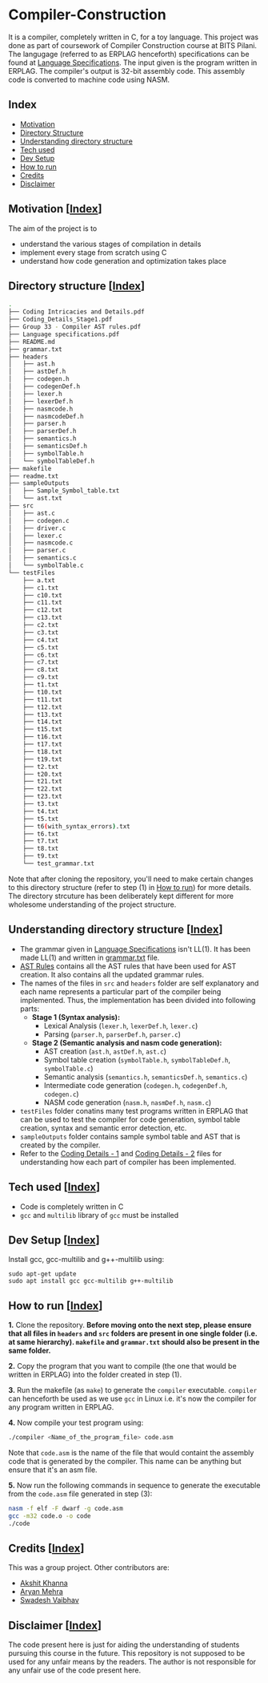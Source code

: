 # Compiler-Construction
It is a compiler, completely written in C, for a toy language. This project was done as part of coursework of Compiler Construction course at BITS Pilani. The langugage (referred to as ERPLAG henceforth) specifications can be found at [Language Specifications](Language%20specifications.pdf).
The input given is the program written in ERPLAG. The compiler's output is 32-bit assembly code. This assembly code is converted to machine code using NASM.

## Index
* [Motivation](#motivation)
* [Directory Structure](#directory-structure)
* [Understanding directory structure](#understanding-directory-structure)
* [Tech used](#tech-used)
* [Dev Setup](#dev-setup)
* [How to run](#how-to-run)
* [Credits](#credits)
* [Disclaimer](#disclaimer)

## Motivation [[Index](#index)]
The aim of the project is to
* understand the various stages of compilation in details
* implement every stage from scratch using C
* understand how code generation and optimization takes place

## Directory structure [[Index](#index)]
```bash
.
├── Coding Intricacies and Details.pdf
├── Coding_Details_Stage1.pdf
├── Group 33 - Compiler AST rules.pdf
├── Language specifications.pdf
├── README.md
├── grammar.txt
├── headers
│   ├── ast.h
│   ├── astDef.h
│   ├── codegen.h
│   ├── codegenDef.h
│   ├── lexer.h
│   ├── lexerDef.h
│   ├── nasmcode.h
│   ├── nasmcodeDef.h
│   ├── parser.h
│   ├── parserDef.h
│   ├── semantics.h
│   ├── semanticsDef.h
│   ├── symbolTable.h
│   └── symbolTableDef.h
├── makefile
├── readme.txt
├── sampleOutputs
│   ├── Sample_Symbol_table.txt
│   └── ast.txt
├── src
│   ├── ast.c
│   ├── codegen.c
│   ├── driver.c
│   ├── lexer.c
│   ├── nasmcode.c
│   ├── parser.c
│   ├── semantics.c
│   └── symbolTable.c
└── testFiles
    ├── a.txt
    ├── c1.txt
    ├── c10.txt
    ├── c11.txt
    ├── c12.txt
    ├── c13.txt
    ├── c2.txt
    ├── c3.txt
    ├── c4.txt
    ├── c5.txt
    ├── c6.txt
    ├── c7.txt
    ├── c8.txt
    ├── c9.txt
    ├── t1.txt
    ├── t10.txt
    ├── t11.txt
    ├── t12.txt
    ├── t13.txt
    ├── t14.txt
    ├── t15.txt
    ├── t16.txt
    ├── t17.txt
    ├── t18.txt
    ├── t19.txt
    ├── t2.txt
    ├── t20.txt
    ├── t21.txt
    ├── t22.txt
    ├── t23.txt
    ├── t3.txt
    ├── t4.txt
    ├── t5.txt
    ├── t6(with_syntax_errors).txt
    ├── t6.txt
    ├── t7.txt
    ├── t8.txt
    ├── t9.txt
    └── test_grammar.txt
```

Note that after cloning the repository, you'll need to make certain changes to this directory structure (refer to step (1) in [How to run](#how-to-run)) for more details. The directory strcuture has been deliberately kept different for more wholesome understanding of the project structure.

## Understanding directory structure [[Index](#index)]
* The grammar given in [Language Specifications](Language%20specifications.pdf) isn't LL(1). It has been made LL(1) and written in [grammar.txt](grammar.txt) file.
* [AST Rules](Group%2033%20-%20Compiler%20AST%20rules.pdf) contains all the AST rules that have been used for AST creation. It also contains all the updated grammar rules.
* The names of the files in `src` and `headers` folder are self explanatory and each name represents a particular part of the compiler being implemented. Thus, the implementation has been divided into following parts:
  * **Stage 1 (Syntax analysis):**
    * Lexical Analysis (`lexer.h`, `lexerDef.h`, `lexer.c`)
    * Parsing (`parser.h`, `parserDef.h`, `parser.c`)
  * **Stage 2 (Semantic analysis and nasm code generation):**
    * AST creation (`ast.h`, `astDef.h`, `ast.c`)
    * Symbol table creation (`symbolTable.h`, `symbolTableDef.h`, `symbolTable.c`)
    * Semantic analysis (`semantics.h`, `semanticsDef.h`, `semantics.c`)
    * Intermediate code generation (`codegen.h`, `codegenDef.h`, `codegen.c`)
    * NASM code generation (`nasm.h`, `nasmDef.h`, `nasm.c`)
* `testFiles` folder conatins many test programs written in ERPLAG that can be used to test the compiler for code generation, symbol table creation, syntax and semantic error detection, etc.
* `sampleOutputs` folder contains sample symbol table and AST that is created by the compiler.
* Refer to the [Coding Details - 1](Coding%20Intricacies%20and%20Details.pdf) and [Coding Details - 2](Coding_Details_Stage1.pdf) files for understanding how each part of compiler has been implemented.

## Tech used [[Index](#index)]
* Code is completely written in C
* `gcc` and `multilib` library of `gcc` must be installed

## Dev Setup [[Index](#index)]
Install gcc, gcc-multilib and g++-multilib using:
```
sudo apt-get update
sudo apt install gcc gcc-multilib g++-multilib
```

## How to run [[Index](#index)]
**1.** Clone the repository. **Before moving onto the next step, please ensure that all files in `headers` and `src` folders are present in one single folder (i.e. at same hierarchy). `makefile` and `grammar.txt` should also be present in the same folder.**

**2.** Copy the program that you want to compile (the one that would be written in ERPLAG) into the folder created in step (1). 

**3.** Run the makefile (as `make`) to generate the `compiler` executable. `compiler` can henceforth be used as we use `gcc` in Linux i.e. it's now the compiler for any program written in ERPLAG.

**4.** Now compile your test program using: 
```bash
./compiler <Name_of_the_program_file> code.asm
```
Note that `code.asm` is the name of the file that would containt the assembly code that is generated by the compiler. This name can be anything but ensure that it's an asm file.

**5.** Now run the following commands in sequence to generate the executable from the `code.asm` file generated in step (3):
```bash
nasm -f elf -F dwarf -g code.asm
gcc -m32 code.o -o code
./code
```

## Credits [[Index](#index)]
This was a group project. Other contributors are:
* [Akshit Khanna](https://github.com/ra1ph2)
* [Aryan Mehra](https://github.com/aryanmehra1999)
* [Swadesh Vaibhav](https://github.com/swadesh-vaibhav)

## Disclaimer [[Index](#index)]
The code present here is just for aiding the understanding of students pursuing this course in the future. This repository is not supposed to be used for any unfair means by the readers. The author is not responsible for any unfair use of the code present here.

